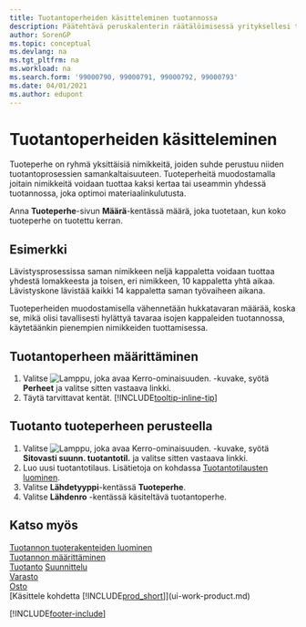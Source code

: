 ```yaml
---
title: Tuotantoperheiden käsitteleminen tuotannossa
description: Päätehtävä peruskalenterin räätälöimisessä yrityksellesi tai yhdelle sen liiketoimintakumppaneista on syöttää kaikki työskentely- ja ei-työskentelypäivätilan muutokset.
author: SorenGP
ms.topic: conceptual
ms.devlang: na
ms.tgt_pltfrm: na
ms.workload: na
ms.search.form: '99000790, 99000791, 99000792, 99000793'
ms.date: 04/01/2021
ms.author: edupont
---
```

# <a name="work-with-production-families"></a><a name="work-with-production-families"></a>Tuotantoperheiden käsitteleminen

Tuoteperhe on ryhmä yksittäisiä nimikkeitä, joiden suhde perustuu niiden tuotantoprosessien samankaltaisuuteen. Tuoteperheitä muodostamalla joitain nimikkeitä voidaan tuottaa kaksi kertaa tai useammin yhdessä tuotannossa, joka optimoi materiaalinkulutusta.

Anna **Tuoteperhe**-sivun **Määrä**-kentässä määrä, joka tuotetaan, kun koko tuoteperhe on tuotettu kerran.

## <a name="example"></a><a name="example"></a>Esimerkki

Lävistysprosessissa saman nimikkeen neljä kappaletta voidaan tuottaa yhdestä lomakkeesta ja toisen, eri nimikkeen, 10 kappaletta yhtä aikaa. Lävistyskone lävistää kaikki 14 kappaletta saman työvaiheen aikana.

Tuoteperheiden muodostamisella vähennetään hukkatavaran määrää, koska se, mikä olisi tavallisesti hylättyä tavaraa isojen kappaleiden tuotannossa, käytetäänkin pienempien nimikkeiden tuottamisessa.

## <a name="to-set-up-a-production-family"></a><a name="to-set-up-a-production-family"></a>Tuotantoperheen määrittäminen

1. Valitse ![Lamppu, joka avaa Kerro-ominaisuuden.](media/ui-search/search_small.png "Kerro, mitä haluat tehdä") -kuvake, syötä **Perheet** ja valitse sitten vastaava linkki.
2. Täytä tarvittavat kentät. [!INCLUDE[tooltip-inline-tip](includes/tooltip-inline-tip_md.md)]

## <a name="to-produce-based-on-a-production-family"></a><a name="to-produce-based-on-a-production-family"></a>Tuotanto tuoteperheen perusteella

1. Valitse ![Lamppu, joka avaa Kerro-ominaisuuden.](media/ui-search/search_small.png "Kerro, mitä haluat tehdä") -kuvake, syötä **Sitovasti suunn. tuotantotil.** ja valitse sitten vastaava linkki.
2. Luo uusi tuotantotilaus. Lisätietoja on kohdassa [Tuotantotilausten luominen](production-how-to-create-production-orders.md).
3. Valitse **Lähdetyyppi**-kentässä **Tuoteperhe**.  
4. Valitse **Lähdenro** -kentässä käsiteltävä tuotantoperhe.

## <a name="see-also"></a><a name="see-also"></a>Katso myös

[Tuotannon tuoterakenteiden luominen](production-how-to-create-production-boms.md)  
[Tuotannon määrittäminen](production-configure-production-processes.md)  
[Tuotanto](production-manage-manufacturing.md)
[Suunnittelu](production-planning.md)   
[Varasto](inventory-manage-inventory.md)  
[Osto](purchasing-manage-purchasing.md)  
[Käsittele kohdetta [!INCLUDE[prod_short](includes/prod_short.md)]](ui-work-product.md)


[!INCLUDE[footer-include](includes/footer-banner.md)]
